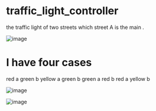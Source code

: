 # traffic_light_controller

the traffic light of two streets which street A is the main .


![image](https://github.com/AbdelrahmanKhaled826/traffic_light_controller/assets/66374409/fcfe4bc0-182a-4bc1-91bb-1d317bfd7b70)


# I have four cases  

red a green b
yellow a green b
green a red b
red a yellow b

![image](https://github.com/AbdelrahmanKhaled826/traffic_light_controller/assets/66374409/b43a6467-2022-4152-ae53-641c0f17a740)


![image](https://github.com/AbdelrahmanKhaled826/traffic_light_controller/assets/66374409/c1ae9808-99b8-4eb6-9040-b81bd3706883)
